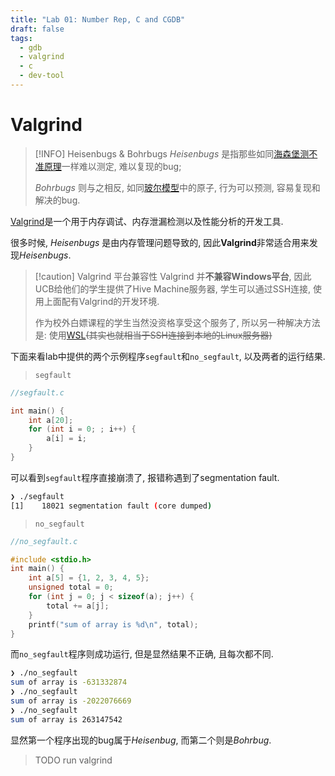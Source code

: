 ```yaml
---
title: "Lab 01: Number Rep, C and CGDB"
draft: false
tags:
  - gdb
  - valgrind
  - c
  - dev-tool
---
```

# Valgrind
> [!INFO] Heisenbugs & Bohrbugs
> *Heisenbugs* 是指那些如同[海森堡测不准原理](https://zh.wikipedia.org/zh-cn/不确定性原理)一样难以测定, 难以复现的bug;
> 
> *Bohrbugs* 则与之相反, 如同[玻尔模型](https://zh.wikipedia.org/wiki/玻尔模型)中的原子, 行为可以预测, 容易复现和解决的bug.
> 

[Valgrind](https://valgrind.org/)是一个用于内存调试、内存泄漏检测以及性能分析的开发工具. 

很多时候, *Heisenbugs* 是由内存管理问题导致的, 因此**Valgrind**非常适合用来发现*Heisenbugs*.

> [!caution] Valgrind 平台兼容性
> Valgrind 并**不兼容Windows平台**, 因此UCB给他们的学生提供了Hive Machine服务器, 学生可以通过SSH连接, 使用上面配有Valgrind的开发环境.
> 
> 作为校外白嫖课程的学生当然没资格享受这个服务了, 所以另一种解决方法是: 使用[WSL](https://learn.microsoft.com/zh-cn/windows/wsl/about)~~(其实也就相当于SSH连接到本地的Linux服务器)~~

下面来看lab中提供的两个示例程序`segfault`和`no_segfault`, 以及两者的运行结果.
> `segfault`
```c
//segfault.c

int main() {
    int a[20];
    for (int i = 0; ; i++) {
        a[i] = i;
    }
}
```
可以看到`segfault`程序直接崩溃了, 报错称遇到了segmentation fault.
```bash
❯ ./segfault
[1]    18021 segmentation fault (core dumped)
```

> `no_segfault`
```c
//no_segfault.c

#include <stdio.h>
int main() {
    int a[5] = {1, 2, 3, 4, 5};
    unsigned total = 0;
    for (int j = 0; j < sizeof(a); j++) {
        total += a[j];
    }
    printf("sum of array is %d\n", total);
}

```
而`no_segfault`程序则成功运行, 但是显然结果不正确, 且每次都不同.
```bash
❯ ./no_segfault
sum of array is -631332874
❯ ./no_segfault
sum of array is -2022076669
❯ ./no_segfault
sum of array is 263147542

```
显然第一个程序出现的bug属于*Heisenbug*, 而第二个则是*Bohrbug*.
> TODO run valgrind

